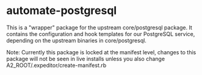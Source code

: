 # automate-postgresql

This is a "wrapper" package for the upstream core/postgresql package.
It contains the configuration and hook templates for our PostgreSQL
service, depending on the upstream binaries in core/postgresql.

Note: Currently this package is locked at the manifest level, changes
to this package will not be seen in live installs unless you also
change A2_ROOT/.expeditor/create-manifest.rb
